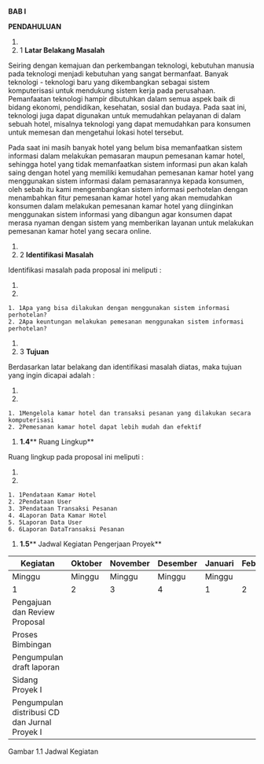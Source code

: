 **BAB I**

**PENDAHULUAN**

1.
  1. 1 **Latar Belakang Masalah**

Seiring dengan kemajuan dan perkembangan teknologi, kebutuhan manusia pada teknologi menjadi kebutuhan yang sangat bermanfaat. Banyak teknologi - teknologi baru yang dikembangkan sebagai sistem komputerisasi untuk mendukung sistem kerja pada perusahaan. Pemanfaatan teknologi hampir dibutuhkan dalam semua aspek baik di bidang ekonomi, pendidikan, kesehatan, sosial dan budaya. Pada saat ini, teknologi juga dapat digunakan untuk memudahkan pelayanan di dalam sebuah hotel, misalnya teknologi yang dapat memudahkan para konsumen untuk memesan dan mengetahui lokasi hotel tersebut.

Pada saat ini masih banyak hotel yang belum bisa memanfaatkan sistem informasi dalam melakukan pemasaran maupun pemesanan kamar hotel, sehingga hotel yang tidak memanfaatkan sistem informasi pun akan kalah saing dengan hotel yang memiliki kemudahan pemesanan kamar hotel yang menggunakan sistem informasi dalam pemasarannya kepada konsumen, oleh sebab itu kami mengembangkan sistem informasi perhotelan dengan menambahkan fitur pemesanan kamar hotel yang akan memudahkan konsumen dalam melakukan pemesanan kamar hotel yang diinginkan menggunakan sistem informasi yang dibangun agar konsumen dapat merasa nyaman dengan sistem yang memberikan layanan untuk melakukan pemesanan kamar hotel yang secara online.

1.
  1. 2 **Identifikasi Masalah**

Identifikasi masalah pada proposal ini meliputi :

1.
  1.
    1. 1Apa yang bisa dilakukan dengan menggunakan sistem informasi perhotelan?
    2. 2Apa keuntungan melakukan pemesanan menggunakan sistem informasi perhotelan?





1.
  1. 3 **Tujuan**

Berdasarkan latar belakang dan identifikasi masalah diatas, maka tujuan yang ingin dicapai adalah :

1.
  1.
    1. 1Mengelola kamar hotel dan transaksi pesanan yang dilakukan secara komputerisasi
    2. 2Pemesanan kamar hotel dapat lebih mudah dan efektif

1. **1.4**** Ruang Lingkup**

Ruang lingkup pada proposal ini meliputi :

1.
  1.
    1. 1Pendataan Kamar Hotel
    2. 2Pendataan User
    3. 3Pendataan Transaksi Pesanan
    4. 4Laporan Data Kamar Hotel
    5. 5Laporan Data User
    6. 6Laporan DataTransaksi Pesanan

1. **1.5**** Jadwal Kegiatan Pengerjaan Proyek**

| Kegiatan | Oktober | November | Desember | Januari | Februari |
| --- | --- | --- | --- | --- | --- |
| Minggu | Minggu | Minggu | Minggu | Minggu |
| 1 | 2 | 3 | 4 | 1 | 2 | 3 | 4 | 1 | 2 | 3 | 4 | 1 | 2 | 3 | 4 | 1 | 2 | 3 | 4 |
| Pengajuan dan Review Proposal | | | | | | | | | | | | | | | | | | | | |
| Proses Bimbingan | | | | | | | | | | | | | | | | | | | | |
| Pengumpulan draft laporan | | | | | | | | | | | | | | | | | | | | |
| Sidang Proyek I | | | | | | | | | | | | | | | | | | | | |
| Pengumpulan distribusi CD dan Jurnal Proyek I | | | | | | | | | | | | | | | | | | | | |

Gambar 1.1 Jadwal Kegiatan
